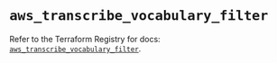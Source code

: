 # `aws_transcribe_vocabulary_filter`

Refer to the Terraform Registry for docs: [`aws_transcribe_vocabulary_filter`](https://registry.terraform.io/providers/hashicorp/aws/4.54.0/docs/resources/transcribe_vocabulary_filter).
